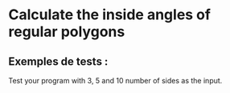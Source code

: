 # Calculate the inside angles of regular polygons

## Exemples de tests :

Test your program with 3, 5 and 10 number of sides as the input.
